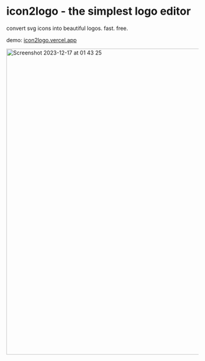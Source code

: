 # icon2logo - the simplest logo editor

convert svg icons into beautiful logos. fast. free.

demo: [icon2logo.vercel.app](https://icon2logo.vercel.app)

<img width="800" alt="Screenshot 2023-12-17 at 01 43 25" src="https://github.com/gergomiklos/icon2logo/assets/70636477/5f80fbd4-bb88-4f7f-ad37-db2afbbc6dc3">
